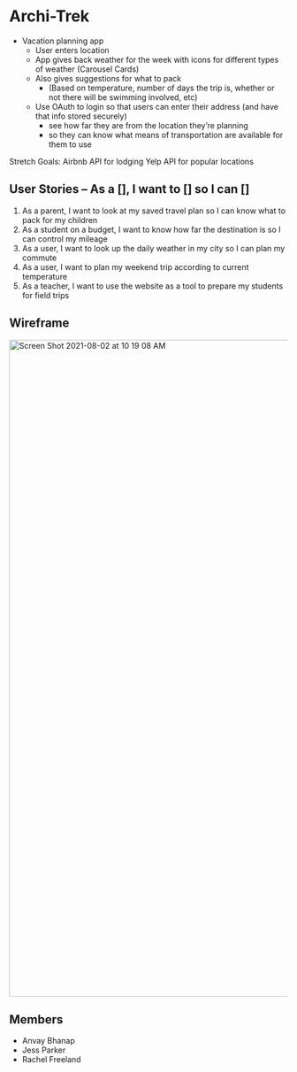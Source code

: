 # Archi-Trek

- Vacation planning app
  - User enters location
  - App gives back weather for the week with icons for different types of weather (Carousel Cards)
  - Also gives suggestions for what to pack
      - (Based on temperature, number of days the trip is, whether or not there will be swimming involved, etc)
  - Use OAuth to login so that users can enter their address (and have that info stored securely)
    - see how far they are from the location they’re planning 
    - so they can know what means of transportation are available for them to use 

Stretch Goals: Airbnb API for lodging
              Yelp API for popular locations 

## User Stories – As a [], I want to [] so I can []
1. As a parent, I want to look at my saved travel plan so I can know what to pack for my children
2. As a student on a budget, I want to know how far the destination is so I can control my mileage 
3. As a user, I want to look up the daily weather in my city so I can plan my commute 
4. As a user, I want to plan my weekend trip according to current temperature 
5. As a teacher, I want to use the website as a tool to prepare my students for field trips

## Wireframe
<img width="1187" alt="Screen Shot 2021-08-02 at 10 19 08 AM" src="https://user-images.githubusercontent.com/53208269/127899935-7b2df826-de81-4474-86fe-5ed3ab70e9f3.png">




## Members
- Anvay Bhanap
- Jess Parker
- Rachel Freeland

